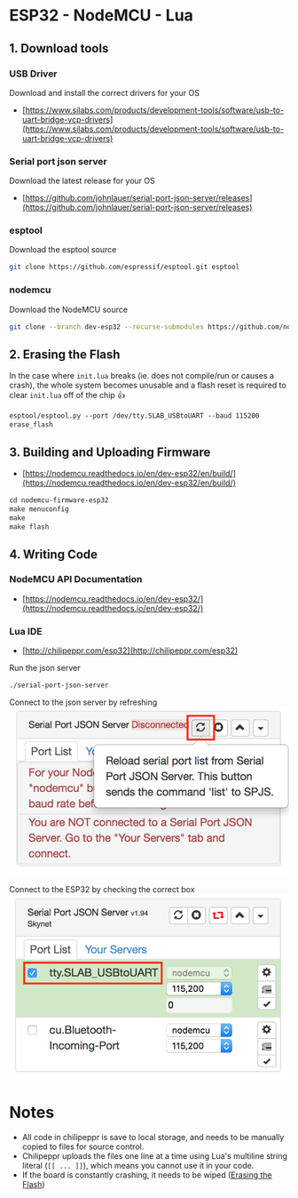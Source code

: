 # ESP32 - NodeMCU - Lua

## 1. Download tools

### USB Driver

Download and install the correct drivers for your OS

- [https://www.silabs.com/products/development-tools/software/usb-to-uart-bridge-vcp-drivers](https://www.silabs.com/products/development-tools/software/usb-to-uart-bridge-vcp-drivers)

### Serial port json server

Download the latest release for your OS

- [https://github.com/johnlauer/serial-port-json-server/releases](https://github.com/johnlauer/serial-port-json-server/releases)

### esptool

Download the esptool source

```Bash
git clone https://github.com/espressif/esptool.git esptool
```

### nodemcu

Download the NodeMCU source

```Bash
git clone --branch dev-esp32 --recurse-submodules https://github.com/nodemcu/nodemcu-firmware.git nodemcu-firmware-esp32
```

## 2. Erasing the Flash

In the case where `init.lua` breaks (ie. does not compile/run or causes a crash), the whole system becomes unusable and a flash reset is required to clear `init.lua` off of the chip 👍

```
esptool/esptool.py --port /dev/tty.SLAB_USBtoUART --baud 115200 erase_flash
```

## 3. Building and Uploading Firmware

- [https://nodemcu.readthedocs.io/en/dev-esp32/en/build/](https://nodemcu.readthedocs.io/en/dev-esp32/en/build/)

```
cd nodemcu-firmware-esp32
make menuconfig
make
make flash
```

## 4. Writing Code

### NodeMCU API Documentation

- [https://nodemcu.readthedocs.io/en/dev-esp32/](https://nodemcu.readthedocs.io/en/dev-esp32/)

### Lua IDE

- [http://chilipeppr.com/esp32](http://chilipeppr.com/esp32)

Run the json server

```Bash
./serial-port-json-server
```

Connect to the json server by refreshing
![Connect to server](images/Connect1.png)

Connect to the ESP32 by checking the correct box
![Connect to server](images/Connect2.png)

# Notes

- All code in chilipeppr is save to local storage, and needs to be manually copied to files for source control.
- Chilipeppr uploads the files one line at a time using Lua's multiline string literal (`[[ ... ]]`), which means you cannot use it in your code.
- If the board is constantly crashing, it needs to be wiped ([Erasing the Flash](#2-erasing-the-flash))
